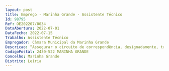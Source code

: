 ```yaml
--- 
layout: post
title: Emprego - Marinha Grande - Assistente Técnico
Id: 98795
Ref: OE202207/0034
DataAbertura: 2022-07-01
DataFecho: 2022-07-15
Trabalho: Assistente Técnico
Empregador: Câmara Municipal da Marinha Grande
Descricao: “Assegurar o circuito de correspondência, designadamente, tratamento, entrega e recolha da correspondência e expedição de encomendas junto dos CTT  executar as tarefas de receção, registo, digitalização, tratamento e expedição da correspondência e outra documentação no sistema de gestão documental  assegurar o circuito de correspondência e outra documentação  elaborar informações, ofícios, certidões e outros documentos sobre matérias da competência do expediente e serviços gerais  colaborar no processo inerente aos atos eleitorais e referendários  garantir a manutenção e atualização do classificador de correspondência  arquivar a documentação.”
CodigoPostal: 2430-522 MARINHA GRANDE
Concelho: Marinha Grande
Distrito: Leiria
--- 
```

